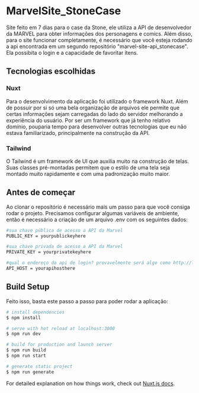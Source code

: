 # MarvelSite_StoneCase

Site feito em 7 dias para o case da Stone, ele utiliza a API de desenvolvedor da MARVEL para obter informações dos personagens e comics. Além disso, para o site funcionar completamente, é necessário que você esteja rodando a api encontrada em um segundo repositório "marvel-site-api_stonecase".
Ela possibita o login e a capacidade de favoritar itens.
## Tecnologias escolhidas
### Nuxt
Para o desenvolvimento da aplicação foi utilizado o framework Nuxt. Além de possuir por si só uma bela organização de arquivos ele permite que certas informações sejam carregadas do lado do servidor melhorando a experiência do usuário. Por ser um framework que já tenho relativo domínio, pouparia tempo para desenvolver outras tecnologias que eu não estava familiarizado, principalmente na construção da API. 

### Tailwind 
O Tailwind é um framework de UI que auxilia muito na construção de telas. Suas classes pré-montadas permitem que o estilo de uma tela seja montado muito rapidamente e com uma padronização muito maior.

## Antes de começar
Ao clonar o repositório é necessário mais um passo para que você consiga rodar o projeto. Precisamos configurar algumas variáveis de ambiente, então é necessário a criação de um arquivo .env com os seguintes dados:
``` bash
#sua chave pública de acesso a API da Marvel
PUBLIC_KEY = yourpublickeyhere

#sua chave privada de acesso a API da Marvel
PRIVATE_KEY = yourprivatekeyhere

#qual o endereço da api de login? provavelmente será algo como http://localhost:8080
API_HOST = yourapihosthere
```
## Build Setup
Feito isso, basta este passo a passo para poder rodar a aplicação:
``` bash
# install dependencies
$ npm install

# serve with hot reload at localhost:3000
$ npm run dev

# build for production and launch server
$ npm run build
$ npm run start

# generate static project
$ npm run generate
```

For detailed explanation on how things work, check out [Nuxt.js docs](https://nuxtjs.org).
